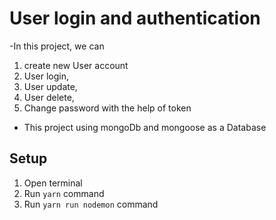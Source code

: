 # User login and authentication
-In this project, we can 
1. create new User account
2. User login,
3. User update,
4. User delete,
5. Change password with the help of token
- This project using mongoDb and mongoose as a Database

## Setup
1. Open terminal
2. Run `yarn` command
3. Run `yarn run nodemon` command

